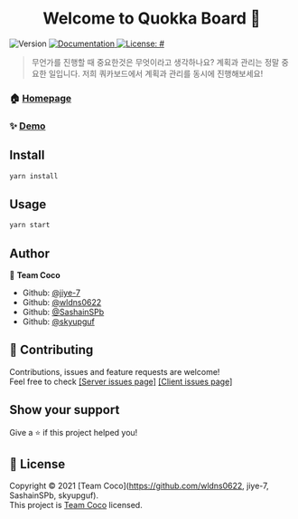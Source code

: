 <h1 align="center">Welcome to Quokka Board 👋</h1>
<p>
  <img alt="Version" src="https://img.shields.io/badge/version-1.0.0-blue.svg?cacheSeconds=2592000" />
  <a href="https://github.com/codestates/quokkaBoard-client/wiki" target="_blank">
    <img alt="Documentation" src="https://img.shields.io/badge/documentation-yes-brightgreen.svg" />
  </a>
  <a href="#" target="_blank">
    <img alt="License: #" src="https://img.shields.io/badge/License-#-yellow.svg" />
  </a>
</p>

> 무언가를 진행할 때 중요한것은 무엇이라고 생각하나요? 계획과 관리는 정말 중요한 일입니다. 저희 쿼카보드에서 계획과 관리를 동시에 진행해보세요!

### 🏠 [Homepage](https://www.quokkaboard.com/)

### ✨ [Demo](https://www.quokkaboard.com/)

## Install

```sh
yarn install
```

## Usage

```sh
yarn start
```

## Author

👤 **Team Coco**

- Github: [@jiye-7](https://github.com/jiye-7)
- Github: [@wldns0622](https://github.com/wldns0622)
- Github: [@SashainSPb](https://github.com/SashainSPb)
- Github: [@skyupguf](https://github.com/skyupguf)

## 🤝 Contributing

Contributions, issues and feature requests are welcome!<br />Feel free to check [[Server issues page]](https://github.com/codestates/quokkaBoard-server/issues) [[Client issues page]](https://github.com/codestates/quokkaBoard-server/issues)

## Show your support

Give a ⭐️ if this project helped you!

## 📝 License

Copyright © 2021 [Team Coco](https://github.com/wldns0622, jiye-7, SashainSPb, skyupguf).<br />
This project is [Team Coco](#) licensed.
